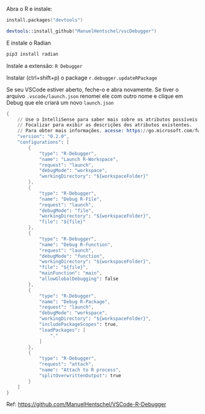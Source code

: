 
Abra o R e instale:

```s
install.packages("devtools")
```

```s
devtools::install_github("ManuelHentschel/vscDebugger")
```

E instale o Radian

```s
pip3 install radian
```

Instale a extensão: `R Debugger`

Instalar (ctrl+shift+p) o package `r.debugger.updateRPackage`

Se seu VSCode estiver aberto, feche-o e abra novamente.
Se tiver o arquivo `.vscode/launch.json` renomei ele com outro nome
e clique em Debug que ele criará um novo `launch.json`

```s
{
    // Use o IntelliSense para saber mais sobre os atributos possíveis.
    // Focalizar para exibir as descrições dos atributos existentes.
    // Para obter mais informações, acesse: https://go.microsoft.com/fwlink/?linkid=830387
    "version": "0.2.0",
    "configurations": [
        {
            "type": "R-Debugger",
            "name": "Launch R-Workspace",
            "request": "launch",
            "debugMode": "workspace",
            "workingDirectory": "${workspaceFolder}"
        },
        {
            "type": "R-Debugger",
            "name": "Debug R-File",
            "request": "launch",
            "debugMode": "file",
            "workingDirectory": "${workspaceFolder}",
            "file": "${file}"
        },
        {
            "type": "R-Debugger",
            "name": "Debug R-Function",
            "request": "launch",
            "debugMode": "function",
            "workingDirectory": "${workspaceFolder}",
            "file": "${file}",
            "mainFunction": "main",
            "allowGlobalDebugging": false
        },
        {
            "type": "R-Debugger",
            "name": "Debug R-Package",
            "request": "launch",
            "debugMode": "workspace",
            "workingDirectory": "${workspaceFolder}",
            "includePackageScopes": true,
            "loadPackages": [
                "."
            ]
        },
        {
            "type": "R-Debugger",
            "request": "attach",
            "name": "Attach to R process",
            "splitOverwrittenOutput": true
        }
    ]
}
```


Ref: https://github.com/ManuelHentschel/VSCode-R-Debugger
